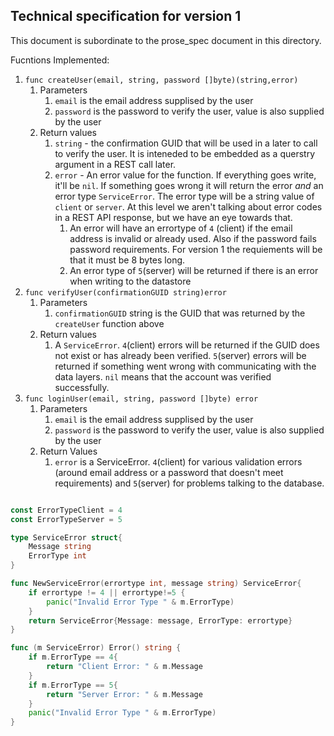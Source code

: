 ## Technical specification for version 1

This document is subordinate to the prose_spec document in this directory.

Fucntions Implemented:

1. `func createUser(email, string, password []byte)(string,error)`
    1. Parameters
        1. `email` is the email address supplised by the user
        1. `password` is the password to verify the user, value is also supplied by the user
    1. Return values
        1. `string` - the confirmation GUID that will be used in a later to call to verify the user.  It is inteneded to be embedded as a querstry argument in a REST call later.
        1. `error` - An error value for the function.  If everything goes write, it'll be `nil`.  If something goes wrong it will return the error _and_ an error type `ServiceError`.  The error type will be a string value of `client` or `server`.  At this level we aren't talking about error codes in a REST API response, but we have an eye towards that.  
            1. An error will have an errortype of `4` (client) if the email address is invalid or already used.  Also if the password fails password requirements.  For version 1 the requiements will be that it must be 8 bytes long.
            2. An error type of `5`(server) will be returned if there is an error when writing to the datastore
1. `func verifyUser(confirmationGUID string)error`
    1. Parameters
        1. `confirmationGUID` string is the GUID that was returned by the `createUser` function above
    1. Return values
        1. A `ServiceError`. `4`(client) errors will be returned if the GUID does not exist or has already been verified.  `5`(server) errors will be returned if something went wrong with communicating with the data layers. `nil` means that the account was verified successfully.
1. `func loginUser(email, string, password []byte) error`
    1. Parameters
        1. `email` is the email address supplised by the user
        1. `password` is the password to verify the user, value is also supplied by the user
    2. Return Values
        1. `error` is a ServiceError. `4`(client) for various validation errors (around email address or a password that doesn't meet requirements) and `5`(server) for problems talking to the database.

```go

const ErrorTypeClient = 4
const ErrorTypeServer = 5

type ServiceError struct{
    Message string
    ErrorType int
}

func NewServiceError(errortype int, message string) ServiceError{
    if errortype != 4 || errortype!=5 {
        panic("Invalid Error Type " & m.ErrorType)
    }
    return ServiceError{Message: message, ErrorType: errortype}
}

func (m ServiceError) Error() string {
    if m.ErrorType == 4{
        return "Client Error: " & m.Message
    }
    if m.ErrorType == 5{
        return "Server Error: " & m.Message
    }
    panic("Invalid Error Type " & m.ErrorType)
}

```